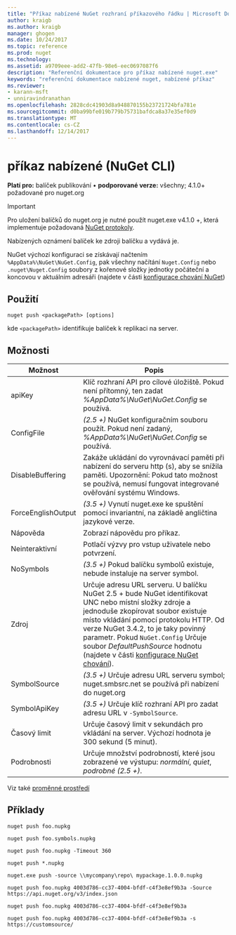 ```yaml
---
title: "Příkaz nabízené NuGet rozhraní příkazového řádku | Microsoft Docs"
author: kraigb
ms.author: kraigb
manager: ghogen
ms.date: 10/24/2017
ms.topic: reference
ms.prod: nuget
ms.technology: 
ms.assetid: a9709eee-add2-47fb-98e6-eec0697087f6
description: "Referenční dokumentace pro příkaz nabízené nuget.exe"
keywords: "referenční dokumentace nabízené nuget, nabízené příkaz"
ms.reviewer:
- karann-msft
- unniravindranathan
ms.openlocfilehash: 2828cdc41903d8a948870155b23721724bfa781e
ms.sourcegitcommit: d0ba99bfe019b779b75731bafdca8a37e35ef0d9
ms.translationtype: MT
ms.contentlocale: cs-CZ
ms.lasthandoff: 12/14/2017
---
```

# <a name="push-command-nuget-cli"></a>příkaz nabízené (NuGet CLI)

**Platí pro:** balíček publikování &bullet; **podporované verze:** všechny; 4.1.0+ požadované pro nuget.org

> [!Important]
> Pro uložení balíčků do nuget.org je nutné použít nuget.exe v4.1.0 +, která implementuje požadovaná [NuGet protokoly](../api/nuget-protocols.md).

Nabízených oznámení balíček ke zdroji balíčku a vydává je.

NuGet výchozí konfiguraci se získávají načtením `%AppData%\NuGet\NuGet.Config`, pak všechny načítání `Nuget.Config` nebo `.nuget\Nuget.Config` soubory z kořenové složky jednotky počáteční a koncovou v aktuálním adresáři (najdete v části [konfigurace chování NuGet](../consume-packages/configuring-nuget-behavior.md))

## <a name="usage"></a>Použití

```
nuget push <packagePath> [options]
```

kde `<packagePath>` identifikuje balíček k replikaci na server.

## <a name="options"></a>Možnosti

| Možnost | Popis |
| --- | --- |
| apiKey | Klíč rozhraní API pro cílové úložiště. Pokud není přítomný, ten zadat *%AppData%\NuGet\NuGet.Config* se používá. |
| ConfigFile | *(2.5 +)*  NuGet konfiguračním souboru použít. Pokud není zadaný, *%AppData%\NuGet\NuGet.Config* se používá. |
| DisableBuffering | Zakáže ukládání do vyrovnávací paměti při nabízení do serveru http (s), aby se snížila paměti. Upozornění: Pokud tato možnost se používá, nemusí fungovat integrované ověřování systému Windows. |
| ForceEnglishOutput | *(3.5 +)*  Vynutí nuget.exe ke spuštění pomocí invariantní, na základě angličtina jazykové verze. |
| Nápověda | Zobrazí nápovědu pro příkaz. |
| Neinteraktivní | Potlačí výzvy pro vstup uživatele nebo potvrzení. |
| NoSymbols | *(3.5 +)*  Pokud balíčku symbolů existuje, nebude instaluje na server symbol. |
| Zdroj | Určuje adresu URL serveru. U balíčku NuGet 2.5 + bude NuGet identifikovat UNC nebo místní složky zdroje a jednoduše zkopírovat soubor existuje místo vkládání pomocí protokolu HTTP.  Od verze NuGet 3.4.2, to je taky povinný parametr. Pokud `NuGet.Config` Určuje soubor *DefaultPushSource* hodnotu (najdete v části [konfigurace NuGet chování](../Consume-Packages/Configuring-NuGet-Behavior.md)). |
| SymbolSource | *(3.5 +)*  Určuje adresu URL serveru symbol; nuget.smbsrc.net se používá při nabízení do nuget.org |
| SymbolApiKey | *(3.5 +)*  Určuje klíč rozhraní API pro zadat adresu URL v `-SymbolSource`. |
| Časový limit | Určuje časový limit v sekundách pro vkládání na server. Výchozí hodnota je 300 sekund (5 minut). |
| Podrobnosti | Určuje množství podrobností, které jsou zobrazené ve výstupu: *normální*, *quiet*, *podrobné (2.5 +)*. |

Viz také [proměnné prostředí](cli-ref-environment-variables.md)

## <a name="examples"></a>Příklady

```
nuget push foo.nupkg

nuget push foo.symbols.nupkg

nuget push foo.nupkg -Timeout 360

nuget push *.nupkg

nuget.exe push -source \\mycompany\repo\ mypackage.1.0.0.nupkg

nuget push foo.nupkg 4003d786-cc37-4004-bfdf-c4f3e8ef9b3a -Source https://api.nuget.org/v3/index.json

nuget push foo.nupkg 4003d786-cc37-4004-bfdf-c4f3e8ef9b3a

nuget push foo.nupkg 4003d786-cc37-4004-bfdf-c4f3e8ef9b3a -s https://customsource/
```

